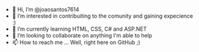 - 👋 Hi, I’m @joaosantos7614
- 👀 I’m interested in contribuiting to the comunity and gaining expecience :)
- 🌱 I’m currently learning HTML, CSS, C# and ASP.NET
- 💞️ I’m looking to collaborate on anything I'm able to help 
- 📫 How to reach me ... Well, right here on GitHub ;)

<!---
joaosantos7614/joaosantos7614 is a ✨ special ✨ repository because its `README.md` (this file) appears on your GitHub profile.
You can click the Preview link to take a look at your changes.
--->
